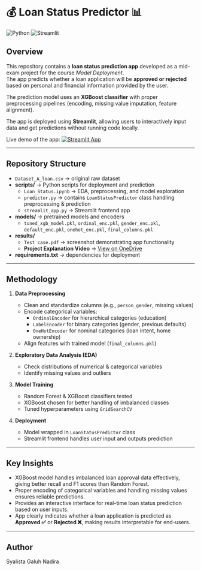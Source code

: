 # 💰 Loan Status Predictor 📊 

![Python](https://img.shields.io/badge/language-Python-blue)
![Streamlit](https://img.shields.io/badge/output-Streamlit-orange)

## Overview
This repository contains a **loan status prediction app** developed as a mid-exam project for the course *Model Deployment*.  
The app predicts whether a loan application will be **approved or rejected** based on personal and financial information provided by the user.

The prediction model uses an **XGBoost classifier** with proper preprocessing pipelines (encoding, missing value imputation, feature alignment).

The app is deployed using **Streamlit**, allowing users to interactively input data and get predictions without running code locally.

Live demo of the app: 
[![Streamlit App](https://static.streamlit.io/badges/streamlit_badge_black_white.svg)](https://2702346361uts.streamlit.app/)

---

## Repository Structure  
- `Dataset_A_loan.csv` → original raw dataset
- **scripts/** → Python scripts for deployment and prediction
  - `Loan_Status.ipynb` → EDA, preprocessing, and model exploration
  - `predictor.py` → contains `LoanStatusPredictor` class handling preprocessing & prediction  
  - `streamlit_app.py` → Streamlit frontend app  
- **models/** → pretrained models and encoders  
  - `tuned_xgb_model.pkl`, `ordinal_enc.pkl`, `gender_enc.pkl`, `default_enc.pkl`, `onehot_enc.pkl`, `final_columns.pkl`
- **results/**
  - `Test case.pdf` → screenshot demonstrating app functionality  
  - **Project Explanation Video** → [View on OneDrive](https://binusianorg-my.sharepoint.com/personal/syalista_nadira_binus_ac_id/_layouts/15/guestaccess.aspx?share=EVciSbCnBBdJqitGF4oBebkBZY9VrF5F4CTFWNgDu2QmyQ&e=GQCvBA)
- **requirements.txt** → dependencies for deployment

---

## Methodology
1. **Data Preprocessing**
   - Clean and standardize columns (e.g., `person_gender`, missing values)
   - Encode categorical variables:
     - `OrdinalEncoder` for hierarchical categories (education)
     - `LabelEncoder` for binary categories (gender, previous defaults)
     - `OneHotEncoder` for nominal categories (loan intent, home ownership)
   - Align features with trained model (`final_columns.pkl`)  

2. **Exploratory Data Analysis (EDA)**
   - Check distributions of numerical & categorical variables  
   - Identify missing values and outliers  

3. **Model Training**
   - Random Forest & XGBoost classifiers tested  
   - XGBoost chosen for better handling of imbalanced classes  
   - Tuned hyperparameters using `GridSearchCV`  

4. **Deployment**
   - Model wrapped in `LoanStatusPredictor` class  
   - Streamlit frontend handles user input and outputs prediction

---

## Key Insights

- XGBoost model handles imbalanced loan approval data effectively, giving better recall and F1 scores than Random Forest.  
- Proper encoding of categorical variables and handling missing values ensures reliable predictions.  
- Provides an interactive interface for real-time loan status prediction based on user inputs.  
- App clearly indicates whether a loan application is predicted as **Approved ✅** or **Rejected ❌**, making results interpretable for end-users.

---

## Author
Syalista Galuh Nadira
